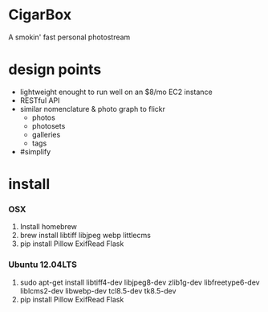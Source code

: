 CigarBox
========
A smokin' fast personal photostream

# design points
* lightweight enought to run well on an $8/mo EC2 instance
* RESTful API
* similar nomenclature & photo graph to flickr
  - photos
  - photosets
  - galleries
  - tags
* #simplify

# install
### OSX
1. Install homebrew
2. brew install libtiff libjpeg webp littlecms
3. pip install Pillow ExifRead Flask

### Ubuntu 12.04LTS
1. sudo apt-get install libtiff4-dev libjpeg8-dev zlib1g-dev libfreetype6-dev liblcms2-dev libwebp-dev tcl8.5-dev tk8.5-dev
2. pip install Pillow ExifRead Flask